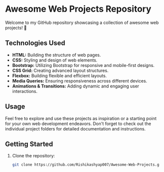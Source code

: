 # Awesome Web Projects Repository

Welcome to my GitHub repository showcasing a collection of awesome web projects! 🚀

## Technologies Used

- **HTML:** Building the structure of web pages.
- **CSS:** Styling and design of web elements.
- **Bootstrap:** Utilizing Bootstrap for responsive and mobile-first designs.
- **CSS Grid:** Creating advanced layout structures.
- **Flexbox:** Building flexible and efficient layouts.
- **Media Queries:** Ensuring responsiveness across different devices.
- **Animations & Transitions:** Adding dynamic and engaging user interactions.


## Usage

Feel free to explore and use these projects as inspiration or a starting point for your own web development endeavors. Don't forget to check out the individual project folders for detailed documentation and instructions.

## Getting Started

1. Clone the repository:
   ```bash
   git clone https://github.com/Rishikashyap007/Awesome-Web-Projects.git
